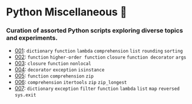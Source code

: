 # Python Miscellaneous 🐍

### Curation of assorted Python scripts exploring diverse topics and experiments.

- [001](./src/001.py): `dictionary` `function` `lambda` `comprehension` `list` `rounding` `sorting`
- [002](./src/002.py): `function` `higher-order function` `closure` `function decorator` `args`
- [003](./src/003.py): `closure` `function` `nonlocal`
- [004](./src/004.py): `decorator` `exception` `isinstance`
- [005](./src/005.py): `function` `comprehension` `zip`
- [006](./src/006.py): `comprehension` `itertools` `zip` `zip_longest`
- [007](./src/007.py): `dictionary` `exception` `filter` `function` `lambda` `list` `map` `reversed` `sys.exit`
